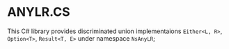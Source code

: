# ANYLR.CS

This C# library provides discriminated union implementaions `Either<L, R>`, `Option<T>`, `Result<T, E>` under namespace `NsAnyLR`;